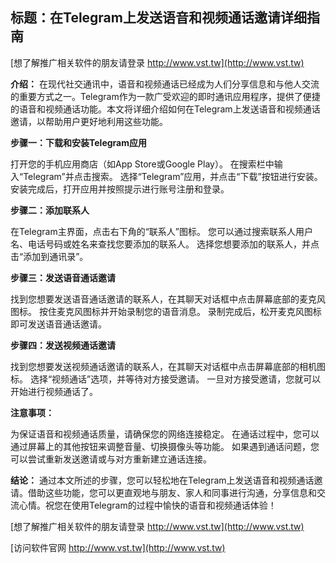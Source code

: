 ## **标题：在Telegram上发送语音和视频通话邀请详细指南**

[想了解推广相关软件的朋友请登录 http://www.vst.tw](http://www.vst.tw)

**介绍：**
在现代社交通讯中，语音和视频通话已经成为人们分享信息和与他人交流的重要方式之一。Telegram作为一款广受欢迎的即时通讯应用程序，提供了便捷的语音和视频通话功能。本文将详细介绍如何在Telegram上发送语音和视频通话邀请，以帮助用户更好地利用这些功能。

**步骤一：下载和安装Telegram应用**

打开您的手机应用商店（如App Store或Google Play）。
在搜索栏中输入“Telegram”并点击搜索。
选择“Telegram”应用，并点击“下载”按钮进行安装。
安装完成后，打开应用并按照提示进行账号注册和登录。

**步骤二：添加联系人**

在Telegram主界面，点击右下角的“联系人”图标。
您可以通过搜索联系人用户名、电话号码或姓名来查找您要添加的联系人。
选择您想要添加的联系人，并点击“添加到通讯录”。

**步骤三：发送语音通话邀请**

找到您想要发送语音通话邀请的联系人，在其聊天对话框中点击屏幕底部的麦克风图标。
按住麦克风图标并开始录制您的语音消息。
录制完成后，松开麦克风图标即可发送语音通话邀请。

**步骤四：发送视频通话邀请**

找到您想要发送视频通话邀请的联系人，在其聊天对话框中点击屏幕底部的相机图标。
选择“视频通话”选项，并等待对方接受邀请。
一旦对方接受邀请，您就可以开始进行视频通话了。

**注意事项：**

为保证语音和视频通话质量，请确保您的网络连接稳定。
在通话过程中，您可以通过屏幕上的其他按钮来调整音量、切换摄像头等功能。
如果遇到通话问题，您可以尝试重新发送邀请或与对方重新建立通话连接。

**结论：**
通过本文所述的步骤，您可以轻松地在Telegram上发送语音和视频通话邀请。借助这些功能，您可以更直观地与朋友、家人和同事进行沟通，分享信息和交流心情。祝您在使用Telegram的过程中愉快的语音和视频通话体验！

[想了解推广相关软件的朋友请登录 http://www.vst.tw](http://www.vst.tw)


[访问软件官网 http://www.vst.tw](http://www.vst.tw)
